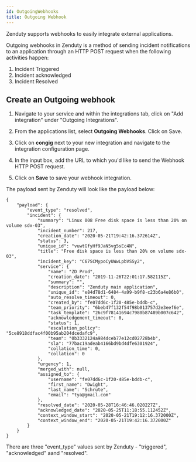 ```yaml
---
id: OutgoingWebhooks
title: Outgoing Webhook
---
```


Zenduty supports webhooks to easily integrate external applications.

Outgoing webhooks in Zenduty is a method of sending incident notifications to an application through an HTTP POST request when the following activities happen:
1) Incident Triggered
2) Incident acknowledged
3) Incident Resolved

## Create an Outgoing webhook

1. Navigate to your service and within the integrations tab, click on "Add integration" under "Outgoing Integrations".


2. From the applications list, select **Outgoing Webhooks**. Click on Save.

3. Click on **congig** next to your new integration and navigate to the integration configuration page.

4. In the input box, add the URL to which you'd like to send the Webhook HTTP POST request.

5. Click on **Save** to save your webhook integration.


The payload sent by Zenduty will look like the payload below:


```
{
    "payload": {
        "event_type": "resolved",
        "incident": {
            "summary": "Linux 008 Free disk space is less than 20% on volume sdx-03",
            "incident_number": 217,
            "creation_date": "2020-05-21T19:42:16.372614Z",
            "status": 3,
            "unique_id": "vuwtGfyHf9JaN5vg5sEc4N",
            "title": "Free disk space is less than 20% on volume sdx-03",
            "incident_key": "C67SCMypoCyUWwLpbVSSy2",
            "service": {
                "name": "ZD Prod",
                "creation_date": "2019-11-26T22:01:17.582115Z",
                "summary": "",
                "description": "Zenduty main application",
                "unique_id": "e84d78d1-6484-4a99-b9f8-c23b6a4e86b0",
                "auto_resolve_timeout": 0,
                "created_by": "fe07dd6c-1f20-485e-bddb-c",
                "team_priority": "6beb47f132f54f98b013757d2e3eef6e",
                "task_template": "26c9f78141694c7980b87489b007c642",
                "acknowledgement_timeout": 0,
                "status": 1,
                "escalation_policy": "5ce8918ddfac4f00b95ab204dcedafc9",
                "team": "0b3332124a984dceb77e12cd02728b4b",
                "sla": "77bac19adeab4166bd9bd4dfe6301924",
                "collation_time": 0,
                "collation": 0
            },            
            "urgency": 1,
            "merged_with": null,
            "assigned_to": {
                "username": "fe07dd6c-1f20-485e-bddb-c",
                "first_name": "Dwight",
                "last_name": "Schrute",
                "email": "tya@gmail.com"
            },
            "resolved_date": "2020-05-28T16:46:46.020227Z",
            "acknowledged_date": "2020-05-25T11:18:55.112452Z",
            "context_window_start": "2020-05-21T19:12:16.372000Z",
            "context_window_end": "2020-05-21T19:42:16.372000Z"
        }
    }
}
```

There are three "event_type" values sent by Zenduty - "triggered", "acknowledged" aand "resolved".


